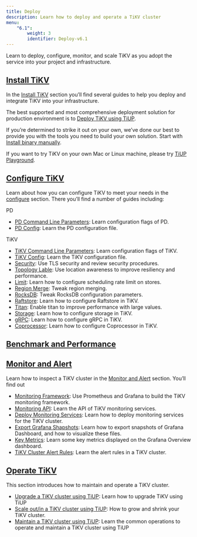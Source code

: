 ```yaml
---
title: Deploy
description: Learn how to deploy and operate a TiKV cluster
menu:
    "6.1":
        weight: 3
        identifier: Deploy-v6.1
---
```


Learn to deploy, configure, monitor, and scale TiKV as you adopt the service into your project and infrastructure.

## [Install TiKV](../install/install/)

In the [Install TiKV](../install/install/) section you’ll find several guides to help you deploy and integrate TiKV into your infrastructure.

The best supported and most comprehensive deployment solution for production environment is to [Deploy TiKV using TiUP](../install/production/).

If you’re determined to strike it out on your own, we’ve done our best to provide you with the tools you need to build your own solution. Start with [Install binary manually](../install/test/#install-binary-manually).

If you want to try TiKV on your own Mac or Linux machine, please try [TiUP Playground](../install/test/#tiup-playground).

## [Configure TiKV](../configure/introduction/)

Learn about how you can configure TiKV to meet your needs in the [configure](../configure/introduction/) section. There you’ll find a number of guides including:

PD

- [PD Command Line Parameters](../pd-command-line): Learn configuration flags of PD.
- [PD Config](../pd-configuration-file): Learn the PD configuration file.

TiKV

- [TiKV Command Line Parameters](../tikv-command-line): Learn configuration flags of TiKV.
- [TiKV Config](../tikv-configuration-file): Learn the TiKV configuration file.
- [Security](../security): Use TLS security and review security procedures.
- [Topology Lable](../topology): Use location awareness to improve resiliency and performance.
- [Limit](../limit): Learn how to configure scheduling rate limit on stores.
- [Region Merge](../region-merge): Tweak region merging.
- [RocksDB](../rocksdb): Tweak RocksDB configuration parameters.
- [Raftstore](../raftstore): Learn how to configure Raftstore in TiKV.
- [Titan](../titan): Enable titan to improve performance with large values.
- [Storage](../storage): Learn how to configure storage in TiKV.
- [gRPC](../grpc): Learn how to configure gRPC in TiKV.
- [Coprocessor](../coprocessor): Learn how to configure Coprocessor in TiKV.


## [Benchmark and Performance](../benchmark/benchmark/)

## [Monitor and Alert](../monitor/monitor/)

Learn how to inspect a TiKV cluster in the [Monitor and Alert](../monitor/monitor/) section. You’ll find out 

- [Monitoring Framework](../monitor/framework/): Use Prometheus and Grafana to build the TiKV monitoring framework.
- [Monitoring API](../monitor/api/): Learn the API of TiKV monitoring services.
- [Deploy Monitoring Services](../monitor/deploy/): Learn how to deploy monitoring services for the TiKV cluster.
- [Export Grafana Shapshots](../monitor/grafana/): Learn how to export snapshots of Grafana Dashboard, and how to visualize these files.
- [Key Metrics](../monitor/key-metrics/): Learn some key metrics displayed on the Grafana Overview dashboard.
- [TiKV Cluster Alert Rules](../monitor/alert/): Learn the alert rules in a TiKV cluster.

## [Operate TiKV](../operate/operate/)

This section introduces how to maintain and operate a TiKV cluster.

- [Upgrade a TiKV cluster using TiUP](../operate/upgrade): Learn how to upgrade TiKV using TiUP
- [Scale out/in a TiKV cluster using TiUP](../operate/scale): How to grow and shrink your TiKV cluster.
- [Maintain a TiKV cluster using TiUP](../operate/maintain): Learn the common operations to operate and maintain a TiKV cluster using TiUP
